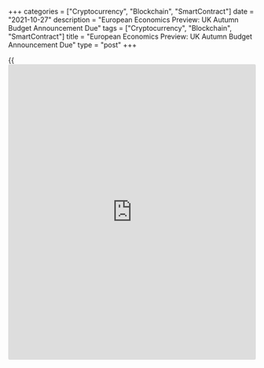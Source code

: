 +++
categories = ["Cryptocurrency", "Blockchain", "SmartContract"]
date = "2021-10-27"
description = "European Economics Preview: UK Autumn Budget Announcement Due"
tags = ["Cryptocurrency", "Blockchain", "SmartContract"]
title = "European Economics Preview: UK Autumn Budget Announcement Due"
type = "post"
+++

{{<iframe id="large-banner" src="https://www.bounty.group/#slide=28.0" width="100%" height="600" scrolling="no" style="border: 0px solid rgb(216, 221, 230); border-radius: 3px;">}}

UK Chancellor of the Exchequer Rishi Sunak is set to unveil his Autumn
Budget on Wednesday with stringent fiscal rules.

The chancellor is expected to increase NHS spending and investment on
skill development. The budget announcement is due at 8.30 AM ET.

Other economic reports due for the day are as follows

At 2.00 am ET, the market research group Gfk publishes Germany's
consumer sentiment survey data. The forward-looking consumer sentiment
index is seen at -0.5 in November versus +0.3 in October.

In the meantime, Destatis is scheduled to issue Germany's import prices
for September. Economists forecast import price inflation to rise to 18
percent annually from 16.5 percent in August.  
  
At 2.45 am ET, the French statistical office Insee releases consumer
confidence and producer prices data. The consumer sentiment index is
expected to fall marginally to 101 in October from 102 in September.

At 3.00 am ET, foreign trade and economic confidence survey results are
due from Turkey.

Half an hour later, Statistics Sweden is slated to publish foreign trade
data for September.

At 4.00 am ET, the European Central Bank is scheduled to issue monetary
aggregates for September. M3 money supply is expected to climb 7.5
percent annually after rising 7.9 percent in August.

For comments and feedback [contact](https://www.playgroundfx.com/contact/): editorial@rtt[news](https://www.letsplayfx.com/blog/forex-news-website/).com

[Economic News][1]

 **What parts of the world are seeing the best (and worst) economic
performances lately? Click[here][2] to check out our [Econ Scorecard][2]
and find out! See up-to-the-moment [ranking](https://www.playgroundfx.com/blog/crypto-exchange-ranking/)s for the best and worst
performers in [GDP][3], [unemployment rate][4], [inflation][5] and much
more.**

   1. www.rtt[news](https://www.letsplayfx.com/blog/forex-news-website/).com/Content/EconomicNews.aspx
   2. www.rtt[news](https://www.letsplayfx.com/blog/forex-news-website/).com/economic-scorecard/world-rank/PPI/highest-performance.aspx
   3. www.rtt[news](https://www.letsplayfx.com/blog/forex-news-website/).com/economic-scorecard/world-rank/GDP/highest-performance.aspx
   4. www.rtt[news](https://www.letsplayfx.com/blog/forex-news-website/).com/economic-scorecard/world-rank/unemployment-rate/lowest-performance.aspx
   5. www.rtt[news](https://www.letsplayfx.com/blog/forex-news-website/).com/economic-scorecard/world-rank/CPI/highest-performance.aspx